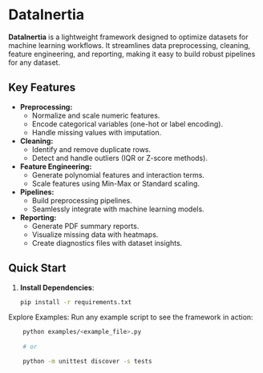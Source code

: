 # DataInertia

**DataInertia** is a lightweight framework designed to optimize datasets for machine learning workflows. It streamlines data preprocessing, cleaning, feature engineering, and reporting, making it easy to build robust pipelines for any dataset.

## Key Features
- **Preprocessing:**
  - Normalize and scale numeric features.
  - Encode categorical variables (one-hot or label encoding).
  - Handle missing values with imputation.
- **Cleaning:**
  - Identify and remove duplicate rows.
  - Detect and handle outliers (IQR or Z-score methods).
- **Feature Engineering:**
  - Generate polynomial features and interaction terms.
  - Scale features using Min-Max or Standard scaling.
- **Pipelines:**
  - Build preprocessing pipelines.
  - Seamlessly integrate with machine learning models.
- **Reporting:**
  - Generate PDF summary reports.
  - Visualize missing data with heatmaps.
  - Create diagnostics files with dataset insights.

## Quick Start
1. **Install Dependencies**:
   ```bash
   pip install -r requirements.txt


Explore Examples: Run any example script to see the framework in action:

````bash
    python examples/<example_file>.py
    
    # or

    python -m unittest discover -s tests
